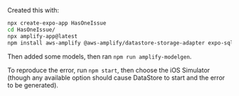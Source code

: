 Created this with:

```bash
npx create-expo-app HasOneIssue
cd HasOneIssue/
npx amplify-app@latest
npm install aws-amplify @aws-amplify/datastore-storage-adapter expo-sqlite expo-file-system @react-native-community/netinfo @react-native-async-storage/async-storage
```

Then added some models, then ran `npm run amplify-modelgen`.

To reproduce the error, run `npm start`, then choose the iOS Simulator (though any available option should cause DataStore to start and the error to be generated).
